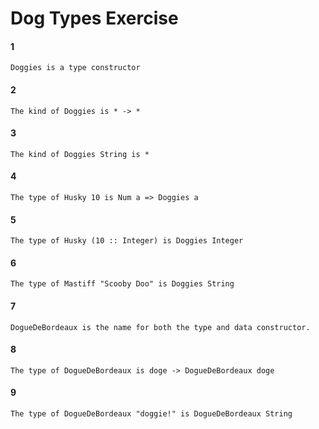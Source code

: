 # Dog Types Exercise

#### 1
```
Doggies is a type constructor
```
#### 2
```
The kind of Doggies is * -> * 

```
#### 3
```
The kind of Doggies String is * 
```
#### 4
```
The type of Husky 10 is Num a => Doggies a
```
#### 5
```
The type of Husky (10 :: Integer) is Doggies Integer
```
#### 6
```
The type of Mastiff "Scooby Doo" is Doggies String
```
#### 7
```
DogueDeBordeaux is the name for both the type and data constructor.
```
#### 8
```
The type of DogueDeBordeaux is doge -> DogueDeBordeaux doge
```
#### 9
```
The type of DogueDeBordeaux "doggie!" is DogueDeBordeaux String 
```
